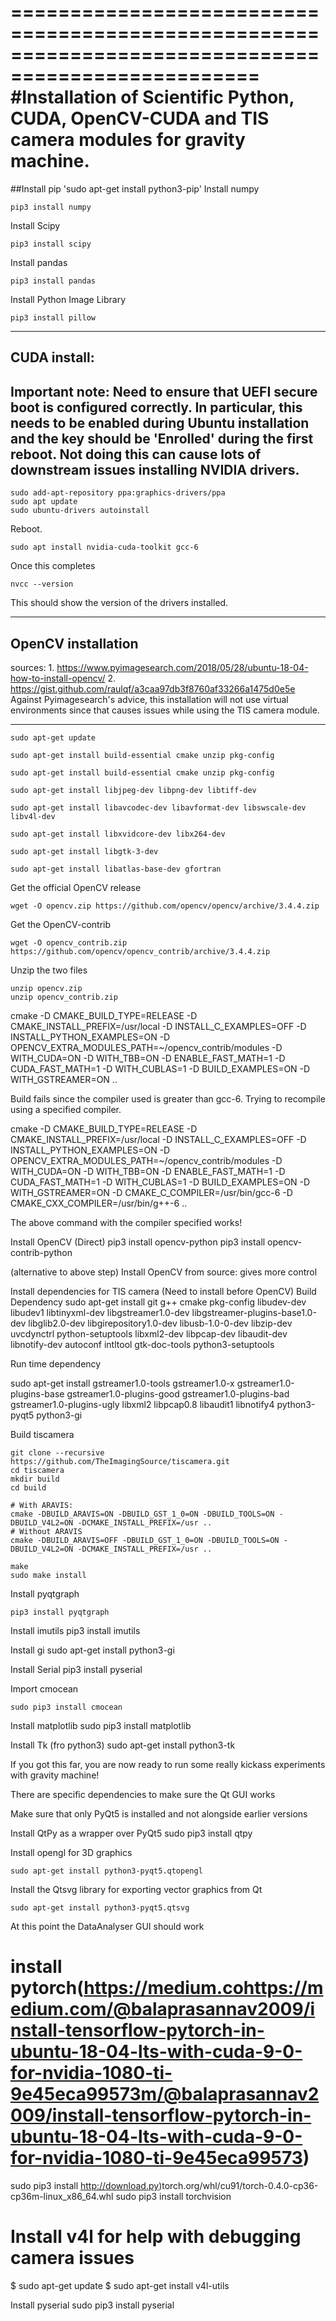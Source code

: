 ===================================================================================================
#Installation of Scientific Python, CUDA, OpenCV-CUDA and TIS camera modules for gravity machine.
===================================================================================================

##Install pip
	'sudo apt-get install python3-pip'
Install numpy

	pip3 install numpy

Install Scipy

	pip3 install scipy

Install pandas

	pip3 install pandas

Install Python Image Library

	pip3 install pillow
---------------------------------------------------------------------------------------------------
## CUDA install: 
Important note: Need to ensure that UEFI secure boot is configured correctly. In particular, this needs to be enabled during Ubuntu installation and the key should be 'Enrolled' during the first reboot. Not doing this can cause lots of downstream issues installing NVIDIA drivers.
---------------------------------------------------------------------------------------------------

	sudo add-apt-repository ppa:graphics-drivers/ppa
	sudo apt update
	sudo ubuntu-drivers autoinstall

Reboot.

	sudo apt install nvidia-cuda-toolkit gcc-6

Once this completes

	nvcc --version

This should show the version of the drivers installed.

---------------------------------------------------------------------------------------------------
## OpenCV installation 
sources: 1. https://www.pyimagesearch.com/2018/05/28/ubuntu-18-04-how-to-install-opencv/
2. https://gist.github.com/raulqf/a3caa97db3f8760af33266a1475d0e5e
Against Pyimagesearch's advice, this installation will not use virtual environments since that causes issues while using the TIS camera module.


---------------------------------------------------------------------------------------------------
	
	sudo apt-get update

	sudo apt-get install build-essential cmake unzip pkg-config

	sudo apt-get install build-essential cmake unzip pkg-config

	sudo apt-get install libjpeg-dev libpng-dev libtiff-dev

	sudo apt-get install libavcodec-dev libavformat-dev libswscale-dev libv4l-dev
	
	sudo apt-get install libxvidcore-dev libx264-dev

	sudo apt-get install libgtk-3-dev

	sudo apt-get install libatlas-base-dev gfortran

Get the official OpenCV release
	
	wget -O opencv.zip https://github.com/opencv/opencv/archive/3.4.4.zip

Get the OpenCV-contrib
	
	wget -O opencv_contrib.zip https://github.com/opencv/opencv_contrib/archive/3.4.4.zip

Unzip the two files
	
	unzip opencv.zip
	unzip opencv_contrib.zip


cmake -D CMAKE_BUILD_TYPE=RELEASE -D CMAKE_INSTALL_PREFIX=/usr/local -D INSTALL_C_EXAMPLES=OFF -D INSTALL_PYTHON_EXAMPLES=ON -D OPENCV_EXTRA_MODULES_PATH=~/opencv_contrib/modules -D WITH_CUDA=ON -D WITH_TBB=ON -D ENABLE_FAST_MATH=1 -D CUDA_FAST_MATH=1 -D WITH_CUBLAS=1 -D BUILD_EXAMPLES=ON -D WITH_GSTREAMER=ON ..


Build fails since the compiler used is greater than gcc-6. Trying to recompile using a specified compiler.

cmake -D CMAKE_BUILD_TYPE=RELEASE -D CMAKE_INSTALL_PREFIX=/usr/local -D INSTALL_C_EXAMPLES=OFF -D INSTALL_PYTHON_EXAMPLES=ON -D OPENCV_EXTRA_MODULES_PATH=~/opencv_contrib/modules -D WITH_CUDA=ON -D WITH_TBB=ON -D ENABLE_FAST_MATH=1 -D CUDA_FAST_MATH=1 -D WITH_CUBLAS=1 -D BUILD_EXAMPLES=ON -D WITH_GSTREAMER=ON -D CMAKE_C_COMPILER=/usr/bin/gcc-6 -D CMAKE_CXX_COMPILER=/usr/bin/g++-6 ..

The above command with the compiler specified works!


Install OpenCV (Direct)
	pip3 install opencv-python
	pip3 install opencv-contrib-python

(alternative to above step) Install OpenCV from source: gives more control

Install dependencies for TIS camera (Need to install before OpenCV)
Build Dependency
	sudo apt-get install git g++ cmake pkg-config libudev-dev libudev1 libtinyxml-dev libgstreamer1.0-dev libgstreamer-plugins-base1.0-dev libglib2.0-dev libgirepository1.0-dev libusb-1.0-0-dev libzip-dev uvcdynctrl python-setuptools libxml2-dev libpcap-dev libaudit-dev libnotify-dev autoconf intltool gtk-doc-tools python3-setuptools

Run time dependency

sudo apt-get install gstreamer1.0-tools gstreamer1.0-x gstreamer1.0-plugins-base gstreamer1.0-plugins-good gstreamer1.0-plugins-bad gstreamer1.0-plugins-ugly libxml2 libpcap0.8 libaudit1 libnotify4 python3-pyqt5 python3-gi


Build tiscamera

	git clone --recursive https://github.com/TheImagingSource/tiscamera.git
	cd tiscamera
	mkdir build
	cd build

	# With ARAVIS:
	cmake -DBUILD_ARAVIS=ON -DBUILD_GST_1_0=ON -DBUILD_TOOLS=ON -DBUILD_V4L2=ON -DCMAKE_INSTALL_PREFIX=/usr ..
	# Without ARAVIS
	cmake -DBUILD_ARAVIS=OFF -DBUILD_GST_1_0=ON -DBUILD_TOOLS=ON -DBUILD_V4L2=ON -DCMAKE_INSTALL_PREFIX=/usr ..

	make
	sudo make install


Install pyqtgraph

	pip3 install pyqtgraph

Install imutils
	pip3 install imutils

Install gi
	sudo apt-get install python3-gi

Install Serial
	pip3 install pyserial


Import cmocean
 
 	sudo pip3 install cmocean 

Install matplotlib
	sudo pip3 install matplotlib

Install Tk (fro python3)
	sudo apt-get install python3-tk




If you got this far, you are now ready to run some really kickass experiments with gravity machine!



There are specific dependencies to make sure the Qt GUI works

Make sure that only PyQt5 is installed and not alongside earlier versions

Install QtPy as a wrapper over PyQt5
	sudo pip3 install qtpy

Install opengl for 3D graphics

	sudo apt-get install python3-pyqt5.qtopengl


Install the Qtsvg library for exporting vector graphics from Qt

	sudo apt-get install python3-pyqt5.qtsvg


At this point the DataAnalyser GUI should work











# install pytorch(https://medium.cohttps://medium.com/@balaprasannav2009/install-tensorflow-pytorch-in-ubuntu-18-04-lts-with-cuda-9-0-for-nvidia-1080-ti-9e45eca99573m/@balaprasannav2009/install-tensorflow-pytorch-in-ubuntu-18-04-lts-with-cuda-9-0-for-nvidia-1080-ti-9e45eca99573)
sudo pip3 install http://download.py)torch.org/whl/cu91/torch-0.4.0-cp36-cp36m-linux_x86_64.whl 
sudo pip3 install torchvision


# Install v4l for help with debugging camera issues
$ sudo apt-get update
$ sudo apt-get install v4l-utils

Install pyserial
	sudo pip3 install pyserial
